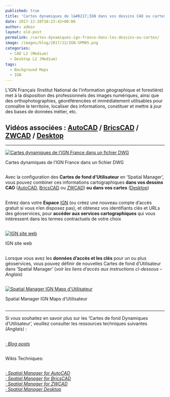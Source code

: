 ```yaml
---
published: true
title: 'Cartes dynamiques de l&#8217;IGN dans vos dessins CAO ou cartes'
date: 2017-12-28T10:23:42+00:00
author: admin
layout: old-post
permalink: /cartes-dynamiques-ign-france-dans-les-dessins-ou-cartes/
image: /images/blog/2017/12/IGN-SPM85.png
categories:
  - CAD L2 (Medium)
  - Desktop L2 (Medium)
tags:
  - Background Maps
  - IGN
---
```

<p>
  L&#8217;IGN Français (Institut National de l&#8217;information géographique et forestière) met à la disposition des professionnels des images numériques, ainsi que des orthophotographies, géoréférencées et immédiatement utilisables pour connaître le territoire, localiser des informations, constituer et mettre à jour des bases de données métier, etc.<!--more-->
</p>

<h2>
  Vidéos associées : <a href="https://youtu.be/Jwspff5p_Fk?rel=0" target="_blank" rel="nofollow"><span>AutoCAD</span></a> / <a href="https://youtu.be/Xs6hORi9wvs?rel=0" target="_blank" rel="nofollow"><span>BricsCAD</span></a> / <a href="https://youtu.be/LkOi4rtPZkU?rel=0" target="_blank" rel="nofollow"><span>ZWCAD</span></a> / <a href="https://youtu.be/zwnFknryQzQ?rel=0" target="_blank" rel="nofollow"><span>Desktop</span></a>
</h2>

* * *

<div>
  <a href="/images/blog/2017/12/IGN-FR-Spatial-Manager-BG-Window-BCAD2.png" target="_blank" rel="nofollow"><img src="/images/blog/2017/12/IGN-FR-Spatial-Manager-BG-Window-BCAD2-1024x556.png" alt="Cartes dynamiques de l'IGN France dans un fichier DWG" width="625" height="339" srcset="/images/blog/2017/12/IGN-FR-Spatial-Manager-BG-Window-BCAD2-1024x556.png 1024w, /images/blog/2017/12/IGN-FR-Spatial-Manager-BG-Window-BCAD2-300x163.png 300w, /images/blog/2017/12/IGN-FR-Spatial-Manager-BG-Window-BCAD2-768x417.png 768w, /images/blog/2017/12/IGN-FR-Spatial-Manager-BG-Window-BCAD2-624x339.png 624w, /images/blog/2017/12/IGN-FR-Spatial-Manager-BG-Window-BCAD2.png 1280w" sizes="(max-width: 625px) 100vw, 625px" /></a>
  
  <p>
    Cartes dynamiques de l&#8217;IGN France dans un fichier DWG
  </p>
</div>

<h2>
</h2>

Avec la configuration des **Cartes de fond d&#8217;Utilisateur** en &#8216;Spatial Manager&#8217;, vous pouvez combiner ces informations cartographiques **dans vos dessins CAO** (<a href="/spm-forautocad/" target="_blank" rel="nofollow">AutoCAD</a>, <a href="/spm-forbricscad/" target="_blank" rel="nofollow">BricsCAD</a> ou <a href="/spm-forzwcad/" target="_blank" rel="nofollow">ZWCAD</a>) **ou dans vos cartes** (<a href="/spm-desktop/" target="_blank" rel="nofollow">Desktop</a>)

## 

Entrez dans votre **Espace** <a href="http://professionnels.ign.fr/" target="_blank" rel="nofollow">IGN</a> (ou créez une nouveau compte d&#8217;accès gratuit si vous n&#8217;en disposez pas), et obtenez vos identifiants clés et URLs des géoservices, pour **accéder aux services cartographiques** qui vous intéressent dans les termes contractuels de votre choix

## 

<div>
  <a href="http://professionnels.ign.fr/" target="_blank" rel="nofollow"><img src="/images/blog/2017/12/IGN-site-Internet.png" alt="IGN site web" width="950" height="697" srcset="/images/blog/2017/12/IGN-site-Internet.png 950w, /images/blog/2017/12/IGN-site-Internet-300x220.png 300w, /images/blog/2017/12/IGN-site-Internet-768x563.png 768w, /images/blog/2017/12/IGN-site-Internet-624x458.png 624w" sizes="(max-width: 950px) 100vw, 950px" /></a>
  
  <p>
    IGN site web
  </p>
</div>

## 

Lorsque vous avez les **données d&#8217;accès et les clés** pour un ou plus géoservices, vous pouvez définir de nouvelles Cartes de fond d&#8217;Utilisateur dans &#8216;Spatial Manager&#8217; (_voir les liens d&#8217;accès aux instructions ci-dessous &#8211; Anglais_)

## 

<div>
  <a href="/images/blog/2017/12/Spatial-Manager-User-IGN-Maps.png" target="_blank" rel="nofollow"><img src="/images/blog/2017/12/Spatial-Manager-User-IGN-Maps.png" alt="Spatial Manager IGN Maps d'Utilisateur" width="977" height="448" srcset="/images/blog/2017/12/Spatial-Manager-User-IGN-Maps.png 977w, /images/blog/2017/12/Spatial-Manager-User-IGN-Maps-300x138.png 300w, /images/blog/2017/12/Spatial-Manager-User-IGN-Maps-768x352.png 768w, /images/blog/2017/12/Spatial-Manager-User-IGN-Maps-624x286.png 624w" sizes="(max-width: 977px) 100vw, 977px" /></a>
  
  <p>
    Spatial Manager IGN Maps d&#8217;Utilisateur
  </p>
</div>

## 

* * *

<p>
  Si vous souhaitez en savoir plus sur les &#8216;Cartes de fond Dynamiques d&#8217;Utilisateur&#8217;, veuillez consulter les ressources techniques suivantes <em>(Anglais) </em>:
</p>

<h2>
</h2>

<span><em><a href="/tag/background-maps/" target="_blank" rel="nofollow">· Blog posts</a></em></span>

## 

Wikis Techniques:

## 

<p>
  <em><a href="http://wiki.spatialmanager.com/index.php/Spatial_Manager%E2%84%A2_for_AutoCAD_-_FAQs:_Background_Maps_(%22Standard%22_and_%22Professional%22_editions_only)#Can_I_configure_my_own_Web_Map_Services.3F" target="_blank" rel="nofollow">· Spatial Manager for AutoCAD</a></em><br /> <a href="http://wiki.spatialmanager.com/index.php/Spatial_Manager%E2%84%A2_for_BricsCAD_-_FAQs:_Background_Maps_(%22Standard%22_and_%22Professional%22_editions_only)#Can_I_configure_my_own_Web_Map_Services.3F" target="_blank" rel="nofollow"><em>· Spatial Manager for BricsCAD<br /> </em></a><em><a href="http://wiki.spatialmanager.com/index.php/Spatial_Manager%E2%84%A2_for_ZWCAD_-_FAQs:_Background_Maps_(%22Standard%22_and_%22Professional%22_editions_only)#Can_I_configure_my_own_Web_Map_Services.3F" target="_blank" rel="nofollow">· Spatial Manager for ZWCAD<br /> </a><a href="http://wiki.spatialmanager.com/index.php/Spatial_Manager_Desktop%E2%84%A2_-_FAQs:_Background_Maps#Can_I_configure_my_own_Web_Map_Services.3F" target="_blank" rel="nofollow">· Spatial Manager Desktop</a></em>
</p>
